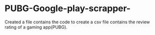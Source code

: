 # PUBG-Google-play-scrapper-
Created a file contains the code to create a csv file contains the review rating of a gaming app(PUBG).
